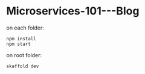 # Microservices-101---Blog

on each folder:

```
npm install
npm start
```

on root folder:

```
skaffold dev
```
